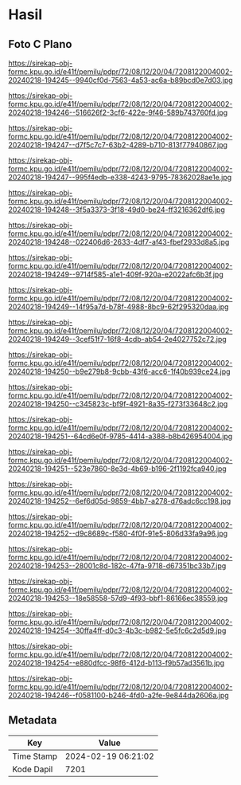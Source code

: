 # Hasil

## Foto C Plano

https://sirekap-obj-formc.kpu.go.id/e41f/pemilu/pdpr/72/08/12/20/04/7208122004002-20240218-194245--9940cf0d-7563-4a53-ac6a-b89bcd0e7d03.jpg

https://sirekap-obj-formc.kpu.go.id/e41f/pemilu/pdpr/72/08/12/20/04/7208122004002-20240218-194246--516626f2-3cf6-422e-9f46-589b743760fd.jpg

https://sirekap-obj-formc.kpu.go.id/e41f/pemilu/pdpr/72/08/12/20/04/7208122004002-20240218-194247--d7f5c7c7-63b2-4289-b710-813f77940867.jpg

https://sirekap-obj-formc.kpu.go.id/e41f/pemilu/pdpr/72/08/12/20/04/7208122004002-20240218-194247--995f4edb-e338-4243-9795-78362028ae1e.jpg

https://sirekap-obj-formc.kpu.go.id/e41f/pemilu/pdpr/72/08/12/20/04/7208122004002-20240218-194248--3f5a3373-3f18-49d0-be24-ff3216362df6.jpg

https://sirekap-obj-formc.kpu.go.id/e41f/pemilu/pdpr/72/08/12/20/04/7208122004002-20240218-194248--022406d6-2633-4df7-af43-fbef2933d8a5.jpg

https://sirekap-obj-formc.kpu.go.id/e41f/pemilu/pdpr/72/08/12/20/04/7208122004002-20240218-194249--9714f585-a1e1-409f-920a-e2022afc6b3f.jpg

https://sirekap-obj-formc.kpu.go.id/e41f/pemilu/pdpr/72/08/12/20/04/7208122004002-20240218-194249--14f95a7d-b78f-4988-8bc9-62f295320daa.jpg

https://sirekap-obj-formc.kpu.go.id/e41f/pemilu/pdpr/72/08/12/20/04/7208122004002-20240218-194249--3cef51f7-16f8-4cdb-ab54-2e4027752c72.jpg

https://sirekap-obj-formc.kpu.go.id/e41f/pemilu/pdpr/72/08/12/20/04/7208122004002-20240218-194250--b9e279b8-9cbb-43f6-acc6-1f40b939ce24.jpg

https://sirekap-obj-formc.kpu.go.id/e41f/pemilu/pdpr/72/08/12/20/04/7208122004002-20240218-194250--c345823c-bf9f-4921-8a35-f273f33648c2.jpg

https://sirekap-obj-formc.kpu.go.id/e41f/pemilu/pdpr/72/08/12/20/04/7208122004002-20240218-194251--64cd6e0f-9785-4414-a388-b8b426954004.jpg

https://sirekap-obj-formc.kpu.go.id/e41f/pemilu/pdpr/72/08/12/20/04/7208122004002-20240218-194251--523e7860-8e3d-4b69-b196-2f1192fca940.jpg

https://sirekap-obj-formc.kpu.go.id/e41f/pemilu/pdpr/72/08/12/20/04/7208122004002-20240218-194252--6ef6d05d-9859-4bb7-a278-d76adc6cc198.jpg

https://sirekap-obj-formc.kpu.go.id/e41f/pemilu/pdpr/72/08/12/20/04/7208122004002-20240218-194252--d9c8689c-f580-4f0f-91e5-806d33fa9a96.jpg

https://sirekap-obj-formc.kpu.go.id/e41f/pemilu/pdpr/72/08/12/20/04/7208122004002-20240218-194253--28001c8d-182c-47fa-9718-d67351bc33b7.jpg

https://sirekap-obj-formc.kpu.go.id/e41f/pemilu/pdpr/72/08/12/20/04/7208122004002-20240218-194253--18e58558-57d9-4f93-bbf1-86166ec38559.jpg

https://sirekap-obj-formc.kpu.go.id/e41f/pemilu/pdpr/72/08/12/20/04/7208122004002-20240218-194254--30ffa4ff-d0c3-4b3c-b982-5e5fc6c2d5d9.jpg

https://sirekap-obj-formc.kpu.go.id/e41f/pemilu/pdpr/72/08/12/20/04/7208122004002-20240218-194254--e880dfcc-98f6-412d-b113-f9b57ad3561b.jpg

https://sirekap-obj-formc.kpu.go.id/e41f/pemilu/pdpr/72/08/12/20/04/7208122004002-20240218-194246--f0581100-b246-4fd0-a2fe-9e844da2606a.jpg


## Metadata

| Key        | Value               |
| ---------- | ------------------- |
| Time Stamp | 2024-02-19 06:21:02 |
| Kode Dapil | 7201                |



